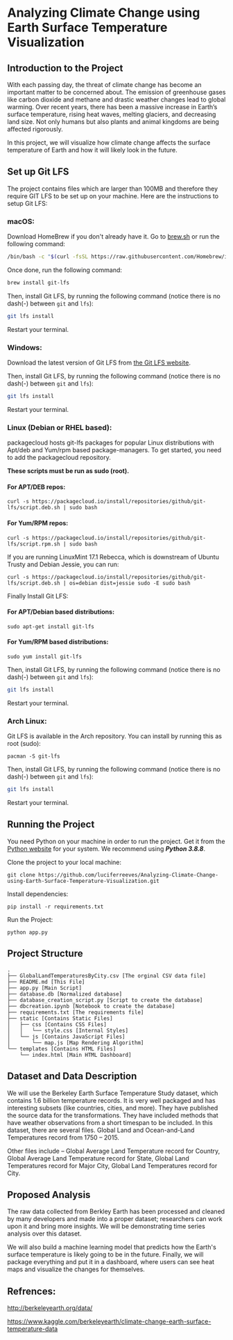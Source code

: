 # Analyzing Climate Change using Earth Surface Temperature Visualization

## Introduction to the Project

With each passing day, the threat of climate change has become an important matter to be concerned about. The emission of greenhouse gases like carbon dioxide and methane and drastic weather changes lead to global warming. Over recent years, there has been a massive increase in Earth’s surface temperature, rising heat waves, melting glaciers, and decreasing land size. Not only humans but also plants and animal kingdoms are being affected rigorously.

In this project, we will visualize how climate change affects the surface temperature of Earth and how it will likely look in the future.

## Set up Git LFS

The project contains files which are larger than 100MB and therefore they require GIT LFS to be set up on your machine. Here are the instructions to setup Git LFS:

### macOS:

Download HomeBrew if you don't already have it. Go to [brew.sh](https://brew.sh) or run the following command:

```bash
/bin/bash -c "$(curl -fsSL https://raw.githubusercontent.com/Homebrew/install/HEAD/install.sh)"
```

Once done, run the following command:

```bash
brew install git-lfs
```

Then, install Git LFS, by running the following command (notice there is no dash(-) between `git` and `lfs`):

```bash
git lfs install
```

Restart your terminal.

### Windows:

Download the latest version of Git LFS from [the Git LFS website](https://git-lfs.github.com).

Then, install Git LFS, by running the following command (notice there is no dash(-) between `git` and `lfs`):

```bash
git lfs install
```

Restart your terminal.

### Linux (Debian or RHEL based):

packagecloud hosts git-lfs packages for popular Linux distributions with Apt/deb and Yum/rpm based package-managers. To get started, you need to add the packagecloud repository.

**These scripts must be run as sudo (root).**

#### For APT/DEB repos:
```
curl -s https://packagecloud.io/install/repositories/github/git-lfs/script.deb.sh | sudo bash
```

#### For Yum/RPM repos:

```
curl -s https://packagecloud.io/install/repositories/github/git-lfs/script.rpm.sh | sudo bash
```

If you are running LinuxMint 17.1 Rebecca, which is downstream of Ubuntu Trusty and Debian Jessie, you can run:

```
curl -s https://packagecloud.io/install/repositories/github/git-lfs/script.deb.sh | os=debian dist=jessie sudo -E sudo bash
```

Finally Install Git LFS:

#### For APT/Debian based distributions:

```
sudo apt-get install git-lfs
```

#### For Yum/RPM based distributions:

```
sudo yum install git-lfs
```

Then, install Git LFS, by running the following command (notice there is no dash(-) between `git` and `lfs`):

```bash
git lfs install
```

Restart your terminal.

### Arch Linux:

Git LFS is available in the Arch repository. You can install by running this as root (sudo):

```
pacman -S git-lfs
```

Then, install Git LFS, by running the following command (notice there is no dash(-) between `git` and `lfs`):

```bash
git lfs install
```

Restart your terminal.

## Running the Project

You need Python on your machine in order to run the project. Get it from the [Python website](http://python.org) for your system. We recommend using **_Python 3.8.8_**.

Clone the project to your local machine:

```
git clone https://github.com/luciferreeves/Analyzing-Climate-Change-using-Earth-Surface-Temperature-Visualization.git
```

Install dependencies:

```
pip install -r requirements.txt
```

Run the Project:

```
python app.py
```

## Project Structure

```
.
├── GlobalLandTemperaturesByCity.csv [The orginal CSV data file]
├── README.md [This File]
├── app.py [Main Script]
├── database.db [Normalized database]
├── database_creation_script.py [Script to create the database]
├── dbcreation.ipynb [Notebook to create the database]
├── requirements.txt [The requirements file]
├── static [Contains Static Files]
│   ├── css [Contains CSS Files]
│   │   └── style.css [Internal Styles]
│   └── js [Contains JavaScript Files]
│       └── map.js [Map Rendering Algorithm]
└── templates [Contains HTML Files]
    └── index.html [Main HTML Dashboard]
```


## Dataset and Data Description

We will use the Berkeley Earth Surface Temperature Study dataset, which contains 1.6 billion temperature records. It is very well packaged and has interesting subsets (like countries, cities, and more). They have published the source data for the transformations. They have included methods that have weather observations from a short timespan to be included. In this dataset, there are several files. Global Land and Ocean-and-Land Temperatures record from 1750 – 2015.

Other files include – Global Average Land Temperature record for Country, Global Average Land Temperature record for State, Global Land Temperatures record for Major City, Global Land Temperatures record for City.

## Proposed Analysis

The raw data collected from Berkley Earth has been processed and cleaned by many developers and made into a proper dataset; researchers can work upon it and bring more insights. We will be demonstrating time series analysis over this dataset.

We will also build a machine learning model that predicts how the Earth's surface temperature is likely going to be in the future. Finally, we will package everything and put it in a dashboard, where users can see heat maps and visualize the changes for themselves.

## Refrences:

http://berkeleyearth.org/data/

https://www.kaggle.com/berkeleyearth/climate-change-earth-surface-temperature-data

